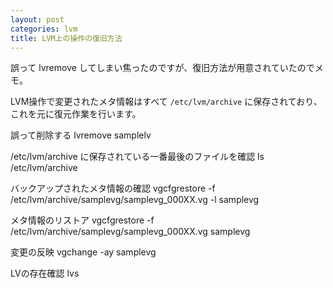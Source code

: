 ```yaml
---
layout: post
categories: lvm
title: LVM上の操作の復旧方法
---
```

誤って lvremove してしまい焦ったのですが、復旧方法が用意されていたのでメモ。

LVM操作で変更されたメタ情報はすべて `/etc/lvm/archive` に保存されており、これを元に復元作業を行います。

誤って削除する
     lvremove samplelv

/etc/lvm/archive に保存されている一番最後のファイルを確認
     ls /etc/lvm/archive

バックアップされたメタ情報の確認
     vgcfgrestore -f /etc/lvm/archive/samplevg/samplevg_000XX.vg -l samplevg

メタ情報のリストア
     vgcfgrestore -f /etc/lvm/archive/samplevg/samplevg_000XX.vg samplevg

変更の反映
     vgchange -ay samplevg

LVの存在確認
     lvs
